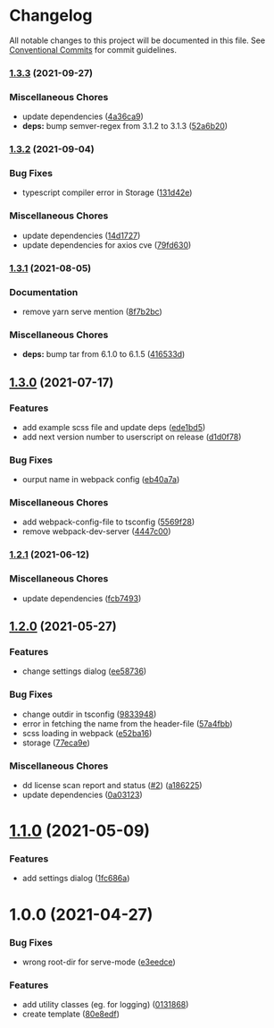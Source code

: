 # Changelog

All notable changes to this project will be documented in this file. See
[Conventional Commits](https://conventionalcommits.org) for commit guidelines.

### [1.3.3](https://github.com/rweich/userscript-template/compare/v1.3.2...v1.3.3) (2021-09-27)


### Miscellaneous Chores

* update dependencies ([4a36ca9](https://github.com/rweich/userscript-template/commit/4a36ca98a3c75d9ee84c31e26f65fc1f2170e329))
* **deps:** bump semver-regex from 3.1.2 to 3.1.3 ([52a6b20](https://github.com/rweich/userscript-template/commit/52a6b2020df0691be9247ac97fb340529094bba1))

### [1.3.2](https://github.com/rweich/userscript-template/compare/v1.3.1...v1.3.2) (2021-09-04)


### Bug Fixes

* typescript compiler error in Storage ([131d42e](https://github.com/rweich/userscript-template/commit/131d42ee18d1316c93a4158b03adb8ca35788fa4))


### Miscellaneous Chores

* update dependencies ([14d1727](https://github.com/rweich/userscript-template/commit/14d17279fa8593a796692ec9f1a427dc3d00642b))
* update dependencies for axios cve ([79fd630](https://github.com/rweich/userscript-template/commit/79fd630c227136cb39b240646d970d86fe338d55))

### [1.3.1](https://github.com/rweich/userscript-template/compare/v1.3.0...v1.3.1) (2021-08-05)


### Documentation

* remove yarn serve mention ([8f7b2bc](https://github.com/rweich/userscript-template/commit/8f7b2bca16498fadb43c97556c684fae5ef44d67))


### Miscellaneous Chores

* **deps:** bump tar from 6.1.0 to 6.1.5 ([416533d](https://github.com/rweich/userscript-template/commit/416533da8a2f3161a77fa9dd82f0d40693f3d406))

## [1.3.0](https://github.com/rweich/userscript-template/compare/v1.2.1...v1.3.0) (2021-07-17)


### Features

* add example scss file and update deps ([ede1bd5](https://github.com/rweich/userscript-template/commit/ede1bd586b9be0003e2532e587ef6facb41ff0bc))
* add next version number to userscript on release ([d1d0f78](https://github.com/rweich/userscript-template/commit/d1d0f787997d8ab16749dfa1de90e705095e653b))


### Bug Fixes

* ourput name in webpack config ([eb40a7a](https://github.com/rweich/userscript-template/commit/eb40a7a85a0f119e6d5075cecfc6904570f7cfae))


### Miscellaneous Chores

* add webpack-config-file to tsconfig ([5569f28](https://github.com/rweich/userscript-template/commit/5569f28d216c4f8df9c2072c710b08d0d243a8f1))
* remove webpack-dev-server ([4447c00](https://github.com/rweich/userscript-template/commit/4447c003ee95b01449e6bca77c90c606645b93bf))

### [1.2.1](https://github.com/rweich/userscript-template/compare/v1.2.0...v1.2.1) (2021-06-12)


### Miscellaneous Chores

* update dependencies ([fcb7493](https://github.com/rweich/userscript-template/commit/fcb749385d19d6bf534550c6559b3bb87feb62c8))

## [1.2.0](https://github.com/rweich/userscript-template/compare/v1.1.0...v1.2.0) (2021-05-27)


### Features

* change settings dialog ([ee58736](https://github.com/rweich/userscript-template/commit/ee587368fec7b189aff05125f1ed49d92ee6174b))


### Bug Fixes

* change outdir in tsconfig ([9833948](https://github.com/rweich/userscript-template/commit/98339486549279d723a8feef570a142e43ad9ab4))
* error in fetching the name from the header-file ([57a4fbb](https://github.com/rweich/userscript-template/commit/57a4fbb85e07558d0e5867f73aff07975aed855e))
* scss loading in webpack ([e52ba16](https://github.com/rweich/userscript-template/commit/e52ba165898dc969cc40ca3d4674f5c68d8d2583))
* storage ([77eca9e](https://github.com/rweich/userscript-template/commit/77eca9e19a22c49d013d59404e1948c6f3bdef43))


### Miscellaneous Chores

* dd license scan report and status ([#2](https://github.com/rweich/userscript-template/issues/2)) ([a186225](https://github.com/rweich/userscript-template/commit/a1862253151405fe9d08df5a44f3f153f9ffc43f))
* update dependencies ([0a03123](https://github.com/rweich/userscript-template/commit/0a0312322fee1f9b58d62c8b4ddc41a1cfad341a))

# [1.1.0](https://github.com/rweich/userscript-template/compare/v1.0.0...v1.1.0) (2021-05-09)


### Features

* add settings dialog ([1fc686a](https://github.com/rweich/userscript-template/commit/1fc686a286b59f83396909d3e547dcb5c07aafc6))

# 1.0.0 (2021-04-27)


### Bug Fixes

* wrong root-dir for serve-mode ([e3eedce](https://github.com/rweich/userscript-template/commit/e3eedce3aff64749e5736faf73aae84b73fdeaf1))


### Features

* add utility classes (eg. for logging) ([0131868](https://github.com/rweich/userscript-template/commit/013186810af64f39c12db0906270f2be3ece1a05))
* create template ([80e8edf](https://github.com/rweich/userscript-template/commit/80e8edfaa1a458ca264b5328e9b79bdb69604e90))
